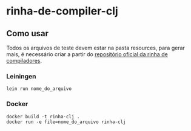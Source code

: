 # rinha-de-compiler-clj

## Como usar

Todos os arquivos de teste devem estar na pasta resources, para gerar mais, é necessário criar a partir do 
[repositório oficial da rinha de compiladores](https://github.com/aripiprazole/rinha-de-compiler/tree/main).

### Leiningen
```
lein run nome_do_arquivo
```

### Docker
```
docker build -t rinha-clj .
docker run -e file=nome_do_arquivo rinha-clj
```
